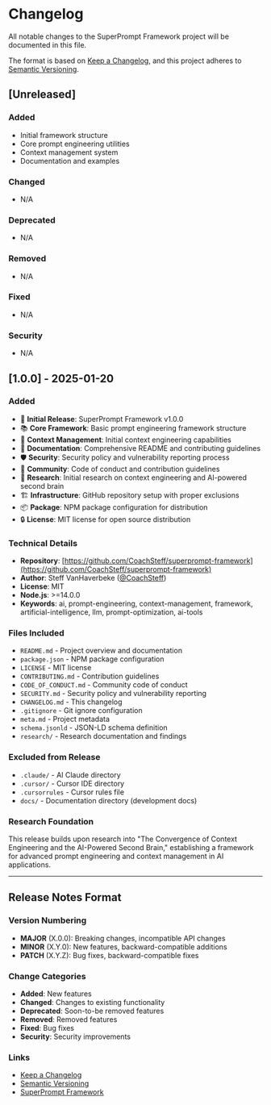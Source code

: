 # Changelog

All notable changes to the SuperPrompt Framework project will be documented in this file.

The format is based on [Keep a Changelog](https://keepachangelog.com/en/1.0.0/),
and this project adheres to [Semantic Versioning](https://semver.org/spec/v2.0.0.html).

## [Unreleased]

### Added
- Initial framework structure
- Core prompt engineering utilities
- Context management system
- Documentation and examples

### Changed
- N/A

### Deprecated
- N/A

### Removed
- N/A

### Fixed
- N/A

### Security
- N/A

## [1.0.0] - 2025-01-20

### Added
- 🚀 **Initial Release**: SuperPrompt Framework v1.0.0
- 📚 **Core Framework**: Basic prompt engineering framework structure
- 🔧 **Context Management**: Initial context engineering capabilities
- 📖 **Documentation**: Comprehensive README and contributing guidelines
- 🛡️ **Security**: Security policy and vulnerability reporting process
- 🤝 **Community**: Code of conduct and contribution guidelines
- 📝 **Research**: Initial research on context engineering and AI-powered second brain
- 🏗️ **Infrastructure**: GitHub repository setup with proper exclusions
- 📦 **Package**: NPM package configuration for distribution
- 🔒 **License**: MIT license for open source distribution

### Technical Details
- **Repository**: [https://github.com/CoachSteff/superprompt-framework](https://github.com/CoachSteff/superprompt-framework)
- **Author**: Steff VanHaverbeke ([@CoachSteff](https://github.com/CoachSteff))
- **License**: MIT
- **Node.js**: >=14.0.0
- **Keywords**: ai, prompt-engineering, context-management, framework, artificial-intelligence, llm, prompt-optimization, ai-tools

### Files Included
- `README.md` - Project overview and documentation
- `package.json` - NPM package configuration
- `LICENSE` - MIT license
- `CONTRIBUTING.md` - Contribution guidelines
- `CODE_OF_CONDUCT.md` - Community code of conduct
- `SECURITY.md` - Security policy and vulnerability reporting
- `CHANGELOG.md` - This changelog
- `.gitignore` - Git ignore configuration
- `meta.md` - Project metadata
- `schema.jsonld` - JSON-LD schema definition
- `research/` - Research documentation and findings

### Excluded from Release
- `.claude/` - AI Claude directory
- `.cursor/` - Cursor IDE directory
- `.cursorrules` - Cursor rules file
- `docs/` - Documentation directory (development docs)

### Research Foundation
This release builds upon research into "The Convergence of Context Engineering and the AI-Powered Second Brain," establishing a framework for advanced prompt engineering and context management in AI applications.

---

## Release Notes Format

### Version Numbering
- **MAJOR** (X.0.0): Breaking changes, incompatible API changes
- **MINOR** (X.Y.0): New features, backward-compatible additions  
- **PATCH** (X.Y.Z): Bug fixes, backward-compatible fixes

### Change Categories
- **Added**: New features
- **Changed**: Changes to existing functionality
- **Deprecated**: Soon-to-be removed features
- **Removed**: Removed features
- **Fixed**: Bug fixes
- **Security**: Security improvements

### Links
- [Keep a Changelog](https://keepachangelog.com/)
- [Semantic Versioning](https://semver.org/)
- [SuperPrompt Framework](https://github.com/CoachSteff/superprompt-framework)
